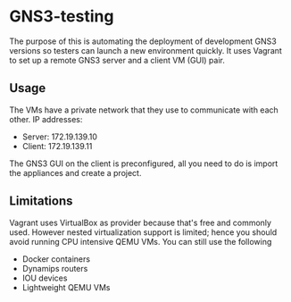 # GNS3-testing
The purpose of this is automating the deployment of development GNS3 versions so testers can launch a new environment quickly. It uses Vagrant to set up a remote GNS3 server and a client VM (GUI) pair.

## Usage
The VMs have a private network that they use to communicate with each other. IP addresses:
* Server: 172.19.139.10
* Client: 172.19.139.11

The GNS3 GUI on the client is preconfigured, all you need to do is import the appliances and create a project.

## Limitations
Vagrant uses VirtualBox as provider because that's free and commonly used. However nested virtualization support is limited; hence you should avoid running CPU intensive QEMU VMs. You can still use the following
* Docker containers
* Dynamips routers
* IOU devices
* Lightweight QEMU VMs
